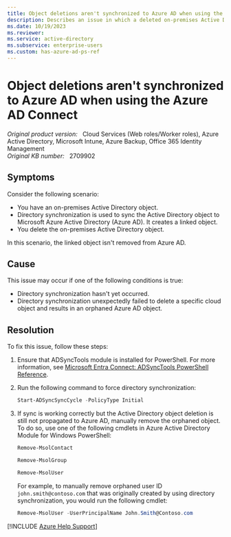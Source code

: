 ```yaml
---
title: Object deletions aren't synchronized to Azure AD when using the Azure AD Connect
description: Describes an issue in which a deleted on-premises Active Directory object isn't removed from Azure AD when directory synchronization is used in Office 365, Azure, or Microsoft Intune.
ms.date: 10/19/2023
ms.reviewer: 
ms.service: active-directory
ms.subservice: enterprise-users
ms.custom: has-azure-ad-ps-ref
---
```

# Object deletions aren't synchronized to Azure AD when using the Azure AD Connect

_Original product version:_ &nbsp; Cloud Services (Web roles/Worker roles), Azure Active Directory, Microsoft Intune, Azure Backup, Office 365 Identity Management  
_Original KB number:_ &nbsp; 2709902

## Symptoms

Consider the following scenario:

- You have an on-premises Active Directory object.
- Directory synchronization is used to sync the Active Directory object to Microsoft Azure Active Directory (Azure AD). It creates a linked object.
- You delete the on-premises Active Directory object.

In this scenario, the linked object isn't removed from Azure AD.

## Cause

This issue may occur if one of the following conditions is true:

- Directory synchronization hasn't yet occurred.
- Directory synchronization unexpectedly failed to delete a specific cloud object and results in an orphaned Azure AD object.

## Resolution

To fix this issue, follow these steps:

1. Ensure that ADSyncTools module is installed for PowerShell. For more information, see [Microsoft Entra Connect: ADSyncTools PowerShell Reference](/azure/active-directory/hybrid/connect/reference-connect-adsynctools).
1. Run the following command to force directory synchronization:
    ```powershell
    Start-ADSyncSyncCycle -PolicyType Initial
    ```
1. If sync is working correctly but the Active Directory object deletion is still not propagated to Azure AD, manually remove the orphaned object. To do so, use one of the following cmdlets in Azure Active Directory Module for Windows PowerShell:

    ```powershell
    Remove-MsolContact
    ```

    ```powershell
    Remove-MsolGroup
    ```

    ```powershell
    Remove-MsolUser
    ```

    For example, to manually remove orphaned user ID `john.smith@contoso.com` that was originally created by using directory synchronization, you would run the following cmdlet:

     ```powershell
     Remove-MsolUser -UserPrincipalName John.Smith@Contoso.com
     ```

[!INCLUDE [Azure Help Support](../../includes/azure-help-support.md)]
